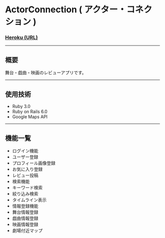 # ActorConnection ( アクター・コネクション )

### [Heroku (URL)](https://git.heroku.com/actor-connection.git)

***

## 概要
舞台・戯曲・映画のレビューアプリです。

***

## 使用技術
- Ruby 3.0
- Ruby on Rails 6.0
- Google Maps API

***

## 機能一覧
- ログイン機能
- ユーザー登録
 - プロフィール画像登録
- お気に入り登録
- レビュー投稿
- 検索機能
 - キーワード検索
 - 絞り込み検索
- タイムライン表示
- 情報登録機能
 - 舞台情報登録
 - 戯曲情報登録
 - 映画情報登録
- 劇場付近マップ

